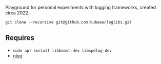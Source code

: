 Playground for personal experiments with logging frameworks, created circa 2022.

`git clone --recursive git@github.com:kubaau/loglibs.git`

## Requires

- `sudo apt install libboost-dev libspdlog-dev`
- [glog](https://google.github.io/glog/stable/build/#cmake)
